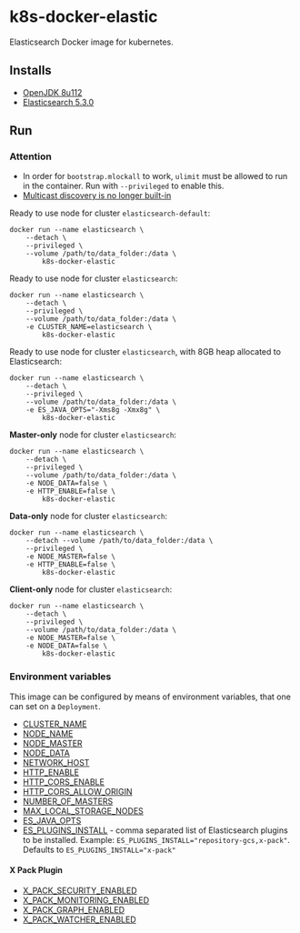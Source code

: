 # k8s-docker-elastic


Elasticsearch Docker image for kubernetes.


## Installs

* [OpenJDK 8u112](http://openjdk.java.net/projects/jdk8u/releases/8u112.html)
* [Elasticsearch 5.3.0](https://www.elastic.co/guide/en/elasticsearch/reference/5.3/release-notes-5.3.0.html)


## Run

### Attention

* In order for `bootstrap.mlockall` to work, `ulimit` must be allowed to run in the container. Run with `--privileged` to enable this.
* [Multicast discovery is no longer built-in](https://www.elastic.co/guide/en/elasticsearch/reference/2.3/breaking_20_removed_features.html#_multicast_discovery_is_now_a_plugin)

Ready to use node for cluster `elasticsearch-default`:
```
docker run --name elasticsearch \
	--detach \
	--privileged \
	--volume /path/to/data_folder:/data \
        k8s-docker-elastic
```

Ready to use node for cluster `elasticsearch`:
```
docker run --name elasticsearch \
	--detach \
	--privileged \
	--volume /path/to/data_folder:/data \
	-e CLUSTER_NAME=elasticsearch \
        k8s-docker-elastic
```

Ready to use node for cluster `elasticsearch`, with 8GB heap allocated to Elasticsearch:
```
docker run --name elasticsearch \
	--detach \
	--privileged \
	--volume /path/to/data_folder:/data \
	-e ES_JAVA_OPTS="-Xms8g -Xmx8g" \
        k8s-docker-elastic
```

**Master-only** node for cluster `elasticsearch`:
```
docker run --name elasticsearch \
	--detach \
	--privileged \
	--volume /path/to/data_folder:/data \
	-e NODE_DATA=false \
	-e HTTP_ENABLE=false \
        k8s-docker-elastic
```

**Data-only** node for cluster `elasticsearch`:
```
docker run --name elasticsearch \
	--detach --volume /path/to/data_folder:/data \
	--privileged \
	-e NODE_MASTER=false \
	-e HTTP_ENABLE=false \
        k8s-docker-elastic
```

**Client-only** node for cluster `elasticsearch`:
```
docker run --name elasticsearch \
	--detach \
	--privileged \
	--volume /path/to/data_folder:/data \
	-e NODE_MASTER=false \
	-e NODE_DATA=false \
        k8s-docker-elastic
```

### Environment variables

This image can be configured by means of environment variables, that one can set on a `Deployment`.

* [CLUSTER_NAME](https://www.elastic.co/guide/en/elasticsearch/reference/current/setup-configuration.html#cluster-name)
* [NODE_NAME](https://www.elastic.co/guide/en/elasticsearch/reference/current/important-settings.html#node.name)
* [NODE_MASTER](https://www.elastic.co/guide/en/elasticsearch/reference/current/modules-node.html#master-node)
* [NODE_DATA](https://www.elastic.co/guide/en/elasticsearch/reference/current/modules-node.html#data-node)
* [NETWORK_HOST](https://www.elastic.co/guide/en/elasticsearch/reference/current/modules-network.html#network-interface-values)
* [HTTP_ENABLE](https://www.elastic.co/guide/en/elasticsearch/reference/current/modules-http.html#_settings_2)
* [HTTP_CORS_ENABLE](https://www.elastic.co/guide/en/elasticsearch/reference/current/modules-http.html#_settings_2)
* [HTTP_CORS_ALLOW_ORIGIN](https://www.elastic.co/guide/en/elasticsearch/reference/current/modules-http.html#_settings_2)
* [NUMBER_OF_MASTERS](https://www.elastic.co/guide/en/elasticsearch/reference/current/modules-discovery-zen.html#master-election)
* [MAX_LOCAL_STORAGE_NODES](https://www.elastic.co/guide/en/elasticsearch/reference/current/modules-node.html#max-local-storage-nodes)
* [ES_JAVA_OPTS](https://www.elastic.co/guide/en/elasticsearch/reference/current/heap-size.html)
* [ES_PLUGINS_INSTALL](https://www.elastic.co/guide/en/elasticsearch/plugins/current/installation.html) - comma separated list of Elasticsearch plugins to be installed. Example: `ES_PLUGINS_INSTALL="repository-gcs,x-pack"`. Defaults to `ES_PLUGINS_INSTALL="x-pack"`

#### X Pack Plugin

* [X_PACK_SECURITY_ENABLED](https://www.elastic.co/guide/en/x-pack/current/installing-xpack.html)
* [X_PACK_MONITORING_ENABLED](https://www.elastic.co/guide/en/x-pack/current/installing-xpack.html)
* [X_PACK_GRAPH_ENABLED](https://www.elastic.co/guide/en/x-pack/current/installing-xpack.html)
* [X_PACK_WATCHER_ENABLED](https://www.elastic.co/guide/en/x-pack/current/installing-xpack.html)

